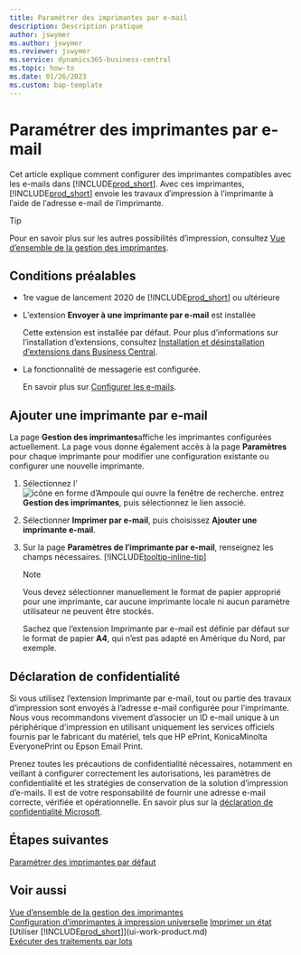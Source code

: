 ```yaml
---
title: Paramétrer des imprimantes par e-mail
description: Description pratique
author: jswymer
ms.author: jswymer
ms.reviewer: jswymer
ms.service: dynamics365-business-central
ms.topic: how-to
ms.date: 01/26/2023
ms.custom: bap-template
---
```

# <a name="set-up-email-printers"></a><a name="set-up-email-printers"></a>Paramétrer des imprimantes par e-mail

Cet article explique comment configurer des imprimantes compatibles avec les e-mails dans [!INCLUDE[prod_short](includes/prod_short.md)]. Avec ces imprimantes, [!INCLUDE[prod_short](includes/prod_short.md)] envoie les travaux d′impression à l’imprimante à l′aide de l′adresse e-mail de l′imprimante.

> [!TIP]
> Pour en savoir plus sur les autres possibilités d’impression, consultez [Vue d’ensemble de la gestion des imprimantes](admin-printer-setup-overview.md). 

## <a name="prerequisites"></a><a name="prerequisites"></a>Conditions préalables

- 1re vague de lancement 2020 de [!INCLUDE[prod_short](includes/prod_short.md)] ou ultérieure
- L′extension **Envoyer à une imprimante par e-mail** est installée

    Cette extension est installée par défaut. Pour plus d’informations sur l’installation d’extensions, consultez [Installation et désinstallation d’extensions dans Business Central](ui-extensions-install-uninstall.md).
- La fonctionnalité de messagerie est configurée.

   En savoir plus sur [Configurer les e-mails](admin-how-setup-email.md).

## <a name="add-an-email-printer"></a><a name="add-an-email-printer"></a>Ajouter une imprimante par e-mail

La page **Gestion des imprimantes**affiche les imprimantes configurées actuellement. La page vous donne également accès à la page **Paramètres** pour chaque imprimante pour modifier une configuration existante ou configurer une nouvelle imprimante.

1. Sélectionnez l’![icône en forme d’Ampoule qui ouvre la fenêtre de recherche.](media/ui-search/search_small.png "Dites-moi ce que vous voulez faire") entrez **Gestion des imprimantes**, puis sélectionnez le lien associé.
2. Sélectionner **Imprimer par e-mail**, puis choisissez **Ajouter une imprimante e-mail**.
3. Sur la page **Paramètres de l′imprimante par e-mail**, renseignez les champs nécessaires. [!INCLUDE[tooltip-inline-tip](includes/tooltip-inline-tip_md.md)]

    > [!NOTE]
    > Vous devez sélectionner manuellement le format de papier approprié pour une imprimante, car aucune imprimante locale ni aucun paramètre utilisateur ne peuvent être stockés.
    >
    > Sachez que l’extension Imprimante par e-mail est définie par défaut sur le format de papier **A4**, qui n’est pas adapté en Amérique du Nord, par exemple.

## <a name="privacy-notice"></a><a name="privacy-notice"></a>Déclaration de confidentialité

Si vous utilisez l’extension Imprimante par e-mail, tout ou partie des travaux d’impression sont envoyés à l’adresse e-mail configurée pour l’imprimante. Nous vous recommandons vivement d’associer un ID e-mail unique à un périphérique d’impression en utilisant uniquement les services officiels fournis par le fabricant du matériel, tels que HP ePrint, KonicaMinolta EveryonePrint ou Epson Email Print.

Prenez toutes les précautions de confidentialité nécessaires, notamment en veillant à configurer correctement les autorisations, les paramètres de confidentialité et les stratégies de conservation de la solution d’impression d’e-mails. Il est de votre responsabilité de fournir une adresse e-mail correcte, vérifiée et opérationnelle. En savoir plus sur la [déclaration de confidentialité Microsoft](https://privacy.microsoft.com/privacystatement).

## <a name="next-steps"></a><a name="next-steps"></a>Étapes suivantes

[Paramétrer des imprimantes par défaut](ui-specify-printer-selection-reports.md)

## <a name="see-also"></a><a name="see-also"></a>Voir aussi

[Vue d’ensemble de la gestion des imprimantes](admin-printer-setup-overview.md)  
[Configuration d’imprimantes à impression universelle](admin-printer-setup-universal-print.md)
[Imprimer un état](ui-work-report.md#PrintReport)  
[Utiliser [!INCLUDE[prod_short](includes/prod_short.md)]](ui-work-product.md)  
[Exécuter des traitements par lots](ui-how-run-batch-jobs.md)  
